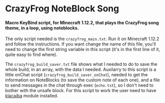 # CrazyFrog NoteBlock Song
#### Macro KeyBind script, for Minecraft 1.12.2, that plays the CrazyFrog song theme, in a loop, using noteblocks.

The only script needed is the `crazyfrog_main.txt`. Run it on Minecraft 1.12.2 and follow the instructions. If you want change the name of this file, you'll need to change the first string variable in this script (it's in the first line of it, quite easy to find where).


The `crazyfrog_build_saver.txt` file shows what I needed to do to save the whole build, in an array, with the data I needed. Auxilarry to this script is a little onChat script (`crazyfrog_build_saver_onChat`), needed to get the information on NoteBlocks (to save the custom note of each one), and a file to send messages in the chat through exec (`echo.txt`), so I don't need to bother with the unsafe block. For this script to work the user need to have [klacaiba](https://spthiel.github.io/Modules/?name=Klacaiba) module installed.
